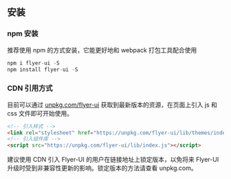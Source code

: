 ## 安装

### npm 安装

推荐使用 npm 的方式安装，它能更好地和 webpack 打包工具配合使用

```JavaScript
npm i flyer-ui -S
npm install flyer-ui -S
```

### CDN 引用方式

目前可以通过 <a href='https://unpkg.com/flyer-ui' target='_blank'>unpkg.com/flyer-ui</a>
获取到最新版本的资源，在页面上引入 js 和 css 文件即可开始使用。

```HTML
<!-- 引入样式 -->
<link rel="stylesheet" href="https://unpkg.com/flyer-ui/lib/themes/index.css">
<!-- 引入组件库 -->
<script src="https://unpkg.com/flyer-ui/lib/index.js"></script>
```

建议使用 CDN 引入 Flyer-UI 的用户在链接地址上锁定版本，以免将来 Flyer-UI 升级时受到非兼容性更新的影响。锁定版本的方法请查看 unpkg.com。
